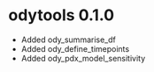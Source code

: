 # odytools 0.1.0

* Added ody_summarise_df
* Added ody_define_timepoints
* Added ody_pdx_model_sensitivity
